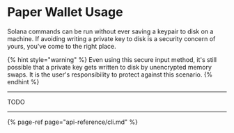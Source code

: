 # Paper Wallet Usage

Solana commands can be run without ever saving a keypair to disk on a machine. If avoiding writing a private key to disk is a security concern of yours, you've come to the right place.

{% hint style="warning" %}
Even using this secure input method, it's still possible that a private key gets written to disk by unencrypted memory swaps. It is the user's responsibility to protect against this scenario.
{% endhint %}

---

TODO

---

{% page-ref page="api-reference/cli.md" %}
